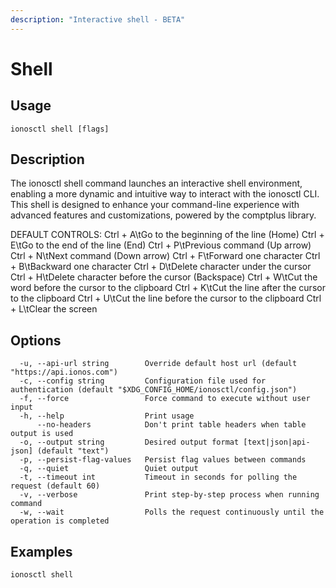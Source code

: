 ```yaml
---
description: "Interactive shell - BETA"
---
```


# Shell

## Usage

```text
ionosctl shell [flags]
```

## Description

The ionosctl shell command launches an interactive shell environment, enabling a more dynamic and intuitive way to interact with the ionosctl CLI.
This shell is designed to enhance your command-line experience with advanced features and customizations, powered by the comptplus library.

DEFAULT CONTROLS:
Ctrl + A\tGo to the beginning of the line (Home)
Ctrl + E\tGo to the end of the line (End)
Ctrl + P\tPrevious command (Up arrow)
Ctrl + N\tNext command (Down arrow)
Ctrl + F\tForward one character
Ctrl + B\tBackward one character
Ctrl + D\tDelete character under the cursor
Ctrl + H\tDelete character before the cursor (Backspace)
Ctrl + W\tCut the word before the cursor to the clipboard
Ctrl + K\tCut the line after the cursor to the clipboard
Ctrl + U\tCut the line before the cursor to the clipboard
Ctrl + L\tClear the screen

## Options

```text
  -u, --api-url string        Override default host url (default "https://api.ionos.com")
  -c, --config string         Configuration file used for authentication (default "$XDG_CONFIG_HOME/ionosctl/config.json")
  -f, --force                 Force command to execute without user input
  -h, --help                  Print usage
      --no-headers            Don't print table headers when table output is used
  -o, --output string         Desired output format [text|json|api-json] (default "text")
  -p, --persist-flag-values   Persist flag values between commands
  -q, --quiet                 Quiet output
  -t, --timeout int           Timeout in seconds for polling the request (default 60)
  -v, --verbose               Print step-by-step process when running command
  -w, --wait                  Polls the request continuously until the operation is completed 
```

## Examples

```text
ionosctl shell
```


